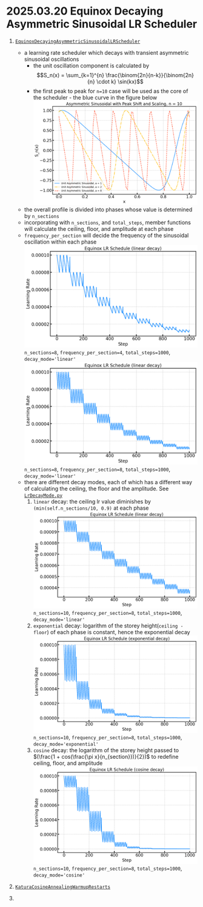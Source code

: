 # 2025.03.20 Equinox Decaying Asymmetric Sinusoidal LR Scheduler
1. [`EquinoxDecayingAsymmetricSinusoidalLRScheduler`](https://github.com/KUcyans/IceCubeTransformer/blob/main/TrainingUtils/EquinoxDecayingAsymmetricSinusoidal.py)
    * a learning rate scheduler which decays with transient asymmetric sinusoidal oscillations
      * the unit oscillation component is calculated by 
      $$S_n(x) = \sum_{k=1}^{n} \frac{\binom{2n}{n-k}}{\binom{2n}{n} \cdot k} \sin(kx)$$
      * the first peak to peak for `n=10` case will be used as the core of the scheduler - the blue curve in the figure below
      ![alt text](image.png)
    * the overall profile is divided into phases whose value is determined by `n_sections`
    * incorporating with `n_sections`, and `total_steps`, member functions will calculate the ceiling, floor, and amplitude at each phase
    * `frequency_per_section` will decide the frequency of the sinusoidal oscillation within each phase
    ![alt text](image-1.png)  
    `n_sections=8`, `frequency_per_section=4`, `total_steps=1000`, `decay_mode='linear'`  
    ![alt text](image-2.png)
    `n_sections=8`, `frequency_per_section=8`, `total_steps=1000`, `decay_mode='linear'`  
    * there are different decay modes, each of which has a different way of calculating the ceiling, the floor and the amplitude. See [`LrDecayMode.py`](https://github.com/KUcyans/IceCubeTransformer/blob/main/Enum/LrDecayMode.py)
        1. `linear` decay: the ceiling lr value diminishes by `(min(self.n_sections/10, 0.9)` at each phase  
        ![alt text](image-3.png)  
        `n_sections=10`, `frequency_per_section=8`, `total_steps=1000`, `decay_mode='linear'`  
        2. `exponential` decay: logarithm of the storey height(`ceiling - floor`) of each phase is constant, hence the exponential decay
        ![alt text](image-4.png)  
        `n_sections=10`, `frequency_per_section=8`, `total_steps=1000`, `decay_mode='exponential'`  
        3. `cosine` decay: the logarithm of the storey height passed to $(\frac{1 + cos(\frac{\pi x}{n_{section}})}{2})$ to redefine ceiling, floor, and amplitude
        ![alt text](image-5.png)  
        `n_sections=10`, `frequency_per_section=8`, `total_steps=1000`, `decay_mode='cosine'`  

2. [`KaturaCosineAnnealingWarmupRestarts`](https://github.com/katsura-jp/pytorch-cosine-annealing-with-warmup/blob/master/cosine_annealing_warmup/scheduler.py)

3. 
